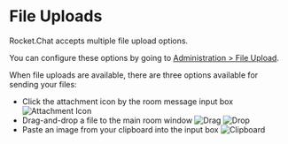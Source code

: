 # File Uploads

Rocket.Chat accepts multiple file upload options.

You can configure these options by going to [Administration > File Upload](/5.%20Administrator%20Guides%2FFile%20Upload/).

When file uploads are available, there are three options available for sending your files:

- Click the attachment icon by the room message input box ![Attachment Icon](https://cloud.githubusercontent.com/assets/1986378/14360192/9d49869c-fccb-11e5-8ff5-d240845da93a.png)
- Drag-and-drop a file to the main room window
![Drag](https://cloud.githubusercontent.com/assets/1986378/14360349/53d6ea58-fccc-11e5-8d9c-5f7d88e1772e.png)
![Drop](https://cloud.githubusercontent.com/assets/1986378/14360372/7345cf12-fccc-11e5-8854-a83d116a5653.png)
- Paste an image from your clipboard into the input box
![Clipboard](https://cloud.githubusercontent.com/assets/1986378/14360437/c88c35b0-fccc-11e5-9295-ef1d10a0a12f.png)
